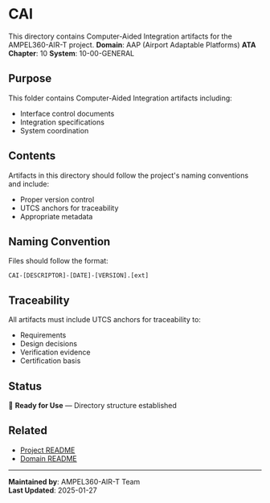 # CAI
This directory contains Computer-Aided Integration artifacts for the AMPEL360-AIR-T project.
**Domain**: AAP (Airport Adaptable Platforms)
**ATA Chapter**: 10
**System**: 10-00-GENERAL

## Purpose
This folder contains Computer-Aided Integration artifacts including:
- Interface control documents
- Integration specifications
- System coordination

## Contents
Artifacts in this directory should follow the project's naming conventions and include:
- Proper version control
- UTCS anchors for traceability
- Appropriate metadata

## Naming Convention
Files should follow the format:
```
CAI-[DESCRIPTOR]-[DATE]-[VERSION].[ext]
```

## Traceability
All artifacts must include UTCS anchors for traceability to:
- Requirements
- Design decisions
- Verification evidence
- Certification basis

## Status
🚧 **Ready for Use** — Directory structure established

## Related
- [Project README](../../README.md)
- [Domain README](../../../README.md)

---
**Maintained by**: AMPEL360-AIR-T Team  
**Last Updated**: 2025-01-27
